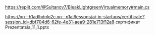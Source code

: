 https://replit.com/@Sultanov7/BleakLightgreenVirtualmemory#main.cs

https://xn--h1adlhdnlo2c.xn--p1ai/lessons/ai-in-startups/certificate?session_id=dbf704d6-62fe-4e31-aea9-281e713f12a8 скртификат 
Prezentatsia_11_1.pptx
